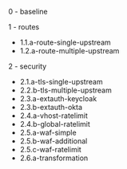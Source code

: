 0 - baseline

1 - routes
 - 1.1.a-route-single-upstream
 - 1.2.a-route-multiple-upstream
 
2 - security
 - 2.1.a-tls-single-upstream
 - 2.2.b-tls-multiple-upstream
 - 2.3.a-extauth-keycloak
 - 2.3.b-extauth-okta
 - 2.4.a-vhost-ratelimit
 - 2.4.b-global-ratelimit
 - 2.5.a-waf-simple
 - 2.5.b-waf-additional
 - 2.5.c-waf-ratelimit
 - 2.6.a-transformation